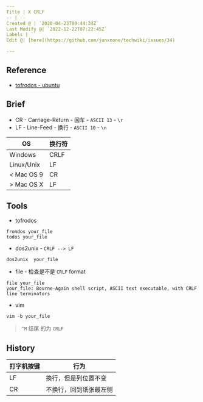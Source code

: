 ```yaml
---
Title | X CRLF
-- | --
Created @ | `2020-04-23T09:44:34Z`
Last Modify @| `2022-12-22T07:22:45Z`
Labels | ``
Edit @| [here](https://github.com/junxnone/techwiki/issues/34)

---
```

## Reference
- [tofrodos - ubuntu](http://manpages.ubuntu.com/manpages/focal/man1/fromdos.1.html)

## Brief

- CR - Carriage-Return - 回车 - `ASCII 13` - `\r`
- LF -  Line-Feed - 换行 -  `ASCII 10` - `\n`

OS | 换行符
-- | --
Windows | CRLF
Linux/Unix | LF
< Mac OS 9 | CR
\> Mac OS X | LF
 
## Tools

- tofrodos 

```
fromdos your_file
todos your_file
```

- dos2unix  - `CRLF --> LF`

```
dos2unix  your_file
```

- file - 检查是不是 `CRLF` format

```
file your_file
your_file: Bourne-Again shell script, ASCII text executable, with CRLF line terminators
```

- vim 

```
vim -b your_file
```

> `^M` 结尾 的为 `CRLF`

## History

打字机按键 | 行为
-- | --
LF  |  换行，但是列位置不变
CR | 不换行，回到纸张最左侧



